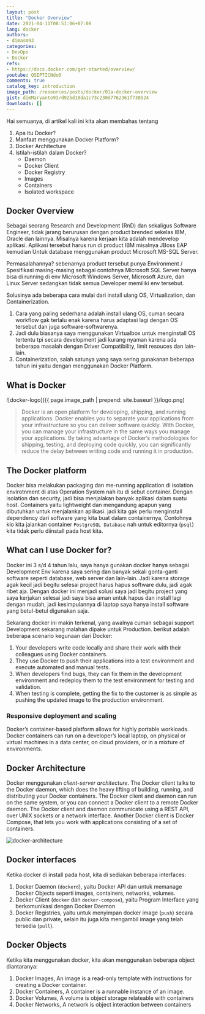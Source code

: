 ```yaml
---
layout: post
title: "Docker Overview"
date: 2021-04-11T08:51:06+07:00
lang: docker
authors:
- dimasm93
categories:
- DevOps
- Docker
refs: 
- https://docs.docker.com/get-started/overview/
youtube: QSEPTICNdo0
comments: true
catalog_key: introduction
image_path: /resources/posts/docker/01a-docker-overview
gist: dimMaryanto93/d92bd18da1c73c230d7762361f738524
downloads: []
---
```


Hai semuanya, di artikel kali ini kita akan membahas tentang 
 
1. Apa itu Docker?
2. Manfaat menggunakan Docker Platform?
3. Docker Architecture
4. Istilah-istilah dalam Docker?
    - Daemon
    - Docker Client
    - Docker Registry
    - Images
    - Containers
    - Isolated workspace

## Docker Overview

Sebagai seorang Research and Development (RnD) dan sekaligus Software Engineer, tidak jarang berurusan dengan product brended sekelas IBM, Oracle dan lainnya. Misalnya karena kerjaan kita adalah mendevelop aplikasi. Aplikasi tersebut harus run di product IBM misalnya JBoss EAP kemudian Untuk database menggunakan product Microsoft MS-SQL Server.

Permasalahannya? sebenarnya product tersebut punya Environment / Spesifikasi masing-masing sebagai contohnya Microsoft SQL Server hanya bisa di running di env Microsoft Windows Server, Microsoft Azure, dan Linux Server sedangkan tidak semua Developer memiliki env tersebut. 

Solusinya ada beberapa cara mulai dari install ulang OS, Virtualization, dan Containerization. 

1. Cara yang paling sederhana adalah install ulang OS, cuman secara workflow gak terlalu enak karena harus adaptasi lagi dengan OS tersebut dan juga software-softwarenya.
2. Jadi dulu biasanya saya menggunakan Virtualbox untuk menginstall OS tertentu tpi secara development jadi kurang nyaman karena ada beberapa masalah dengan Driver Compatibility, limit resouces dan lain-lain.
3. Containerization, salah satunya yang saya sering gunakanan beberapa tahun ini yaitu dengan menggunakan Docker Platform.

## What is Docker

![docker-logo]({{ page.image_path | prepend: site.baseurl }}/logo.png)

> Docker is an open platform for developing, shipping, and running applications. Docker enables you to separate your applications from your infrastructure so you can deliver software quickly. With Docker, you can manage your infrastructure in the same ways you manage your applications. 
By taking advantage of Docker’s methodologies for shipping, testing, and deploying code quickly, you can significantly reduce the delay between writing code and running it in production.

## The Docker platform

Docker bisa melakukan packaging dan me-running application di isolation envirotnment di atas Operation System nah itu di sebut container. Dengan isolation dan security, jadi bisa menjalakan banyak aplikasi dalam suatu host. Containers yaitu lightweight dan mengandung apapun yang dibutuhkan untuk menjalankan aplikasi. jadi kita gak perlu menginstall dependency dari software yang kita buat dalam containernya, Contohnya klo kita jalankan container `PostgreSQL Database` nah untuk editornya (`psql`) kita tidak perlu diinstall pada host kita. 

## What can I use Docker for?

Docker ini 3 s/d 4 tahun lalu, saya hanya gunakan docker hanya sebagai Development Env karena saya sering dan banyak sekali gonta-ganti software seperti database, web server dan lain-lain. Jadi karena storage agak kecil jadi begitu selesai project harus hapus software dulu, jadi agak ribet aja. Dengan docker ini menjadi solusi saya jadi begitu project yang saya kerjakan selesai jadi saya bisa aman untuk hapus dan install lagi dengan mudah, jadi kesimpulannya di laptop saya hanya install software yang betul-betul digunakan saja.

Sekarang docker ini makin terkenal, yang awalnya cuman sebagai support Development sekarang malahan dipake untuk Production. 
berikut adalah beberapa scenario kegunaan dari Docker:

1. Your developers write code locally and share their work with their colleagues using Docker containers.
2. They use Docker to push their applications into a test environment and execute automated and manual tests.
3. When developers find bugs, they can fix them in the development environment and redeploy them to the test environment for testing and validation.
4. When testing is complete, getting the fix to the customer is as simple as pushing the updated image to the production environment.


### Responsive deployment and scaling

Docker’s container-based platform allows for highly portable workloads. Docker containers can run on a developer’s local laptop, on physical or virtual machines in a data center, on cloud providers, or in a mixture of environments.

## Docker Architecture

Docker menggunakan _client-server architecture_. The Docker client talks to the Docker daemon, which does the heavy lifting of building, running, and distributing your Docker containers. The Docker client and daemon can run on the same system, or you can connect a Docker client to a remote Docker daemon. The Docker client and daemon communicate using a REST API, over UNIX sockets or a network interface. Another Docker client is Docker Compose, that lets you work with applications consisting of a set of containers.

![docker-architecture](https://docs.docker.com/engine/images/architecture.svg)

## Docker interfaces

Ketika docker di install pada host, kita di sediakan beberapa interfaces:

1. Docker Daemon (`dockerd`), yaitu Docker API dan untuk memanage Docker Objects seperti images, containers, networks, volumes.
2. Docker Client (`docker` dan `docker-compose`), yaitu Program Interface yang berkomunikasi dengan Docker Daemon  
3. Docker Registries, yaitu untuk menyimpan docker image (`push`) secara public dan private, selain itu juga kita mengambil image yang telah tersedia (`pull`).

## Docker Objects

Ketika kita menggunakan docker, kita akan menggunakan beberapa object diantaranya:

1. Docker Images, An image is a read-only template with instructions for creating a Docker container.
2. Docker Containers, A container is a runnable instance of an image.
3. Docker Volumes, A volume is object storage relateable with containers
4. Docker Networks, A network is object interaction between containers

